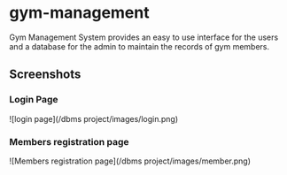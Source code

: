 # gym-management
Gym Management System provides an easy to use interface for the users and a database for the admin to maintain the records of gym members.

## Screenshots
### Login Page
![login page](/dbms project/images/login.png)
### Members registration page
![Members registration page](/dbms project/images/member.png)
